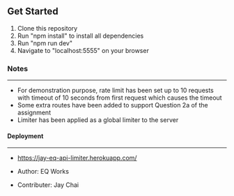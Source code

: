 Get Started
---
1. Clone this repository
2. Run "npm install" to install all dependencies
3. Run "npm run dev"
4. Navigate to "localhost:5555" on your browser

### Notes
---
- For demonstration purpose, rate limit has been set up to 10 requests with timeout of 10 seconds from first request which causes the timeout
- Some extra routes have been added to support Question 2a of the assignment
- Limiter has been applied as a global limiter to the server

#### Deployment
---
- https://jay-eq-api-limiter.herokuapp.com/

- Author: EQ Works
- Contributer: Jay Chai
